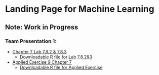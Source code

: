 # Landing Page for Machine Learning
## Note: Work in Progress

### Team Presentation 1:  
- [Chapter 7 Lab 7.8.2 & 7.8.3](Lab7.8.2&7.8.3.html)  
  - [Downloadable R file for Lab 7.8.2&3](Lab7.8.2&7.8.3.R)  
- [Applied Exercise 9 Chapter 7](Applied-Exercise-9.html)  
  - [Downloadable R file for Applied Exercise](Applied-Exercise-9.R)

